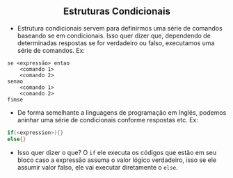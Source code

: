 <center><h2>Estruturas Condicionais</h2></center>

- Estrutura condicionais servem para definirmos uma série de comandos baseando se em condicionais. Isso quer dizer que, dependendo de determinadas respostas se for verdadeiro ou falso, executamos uma série de comandos. Ex:

```portugol
se <expressão> entao
	<comando 1>
	<comando 2>
senao
	<comando 1>
	<comando 2>
fimse
```

- De forma semelhante a linguagens de programação em Inglês, podemos aninhar uma série de condicionais conforme respostas etc. Ex:

```c
if(<expression>){}
else{}
```

- Isso quer dizer o que? O `if` ele executa os códigos que estão em seu bloco caso a expressão assuma o valor lógico verdadeiro, isso se ele assumir valor falso, ele vai executar diretamente o `else`.

